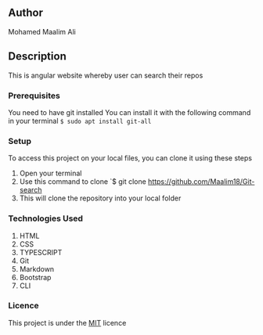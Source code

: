 
## Author
Mohamed Maalim Ali
## Description
This is angular website  whereby user can search their  repos

### Prerequisites
You need to have git installed
You can install it with the following command in your terminal
`$ sudo apt install git-all`
### Setup
To access this project on your local files, you can clone it using these steps
1. Open your terminal
2. Use this command to clone `$ git clone https://github.com/Maalim18/Git-search
3. This will clone the repository into your local folder

### Technologies Used
1. HTML
2. CSS
3. TYPESCRIPT 
4. Git
5. Markdown
6. Bootstrap
7. CLI

### Licence
This project is under the  [MIT](LICENSE) licence